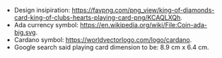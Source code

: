 - Design insipiration: https://favpng.com/png_view/king-of-diamonds-card-king-of-clubs-hearts-playing-card-png/KCAQLXQh.
- Ada currency symbol: https://en.wikipedia.org/wiki/File:Coin-ada-big.svg.
- Cardano symbol: https://worldvectorlogo.com/logo/cardano.
- Google search said playing card dimension to be: 8.9 cm x 6.4 cm.
